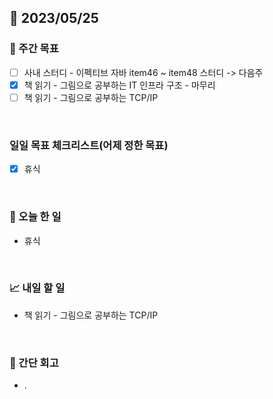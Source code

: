 ## 📅 2023/05/25


### 👏 주간 목표

- [ ] 사내 스터디 - 이펙티브 자바 item46 ~ item48 스터디 -> 다음주
- [x] 책 읽기 - 그림으로 공부하는 IT 인프라 구조 - 마무리
- [ ] 책 읽기 - 그림으로 공부하는 TCP/IP

<br/>

### 일일 목표 체크리스트(어제 정한 목표)

- [x] 휴식

<br/>

### 💯 오늘 한 일

- 휴식

<br/>

### 📈 내일 할 일

- 책 읽기 - 그림으로 공부하는 TCP/IP

<br/>

### 🤔 간단 회고

- .
 
